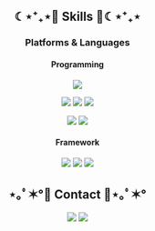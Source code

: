 <h2 align="center"> ☾⋆⁺₊⋆💜 Skills 💜☾⋆⁺₊⋆ </h2>

<h3 align="center"> Platforms & Languages </h3>

<h4 align="center"> Programming </h4>
<p align="center">
<img src="https://img.shields.io/badge/Python-3776AB?style=flat-square&logo=Python&logoColor=white"/> 
</p>

<p align="center">
<img src="https://img.shields.io/badge/OpenCV-5C3EE8?style=flat-square&logo=OpenCV&logoColor=white"/>
<img src="https://img.shields.io/badge/NumPy-013243?style=flat-square&logo=NumPy&logoColor=white"/>
<img src="https://img.shields.io/badge/Pandas-150458?style=flat-square&logo=Pandas&logoColor=white"/>
</p>

<p align="center">
<img src="https://img.shields.io/badge/GitHub-181717?style=flat-square&logo=GitHub&logoColor=white"/>
<img src="https://img.shields.io/badge/Notion-000000?style=flat-square&logo=Notion&logoColor=white"/>
</p>

<h4 align="center"> Framework </h4>
<p align="center">
<img src="https://img.shields.io/badge/TensorFlow-FF6F00?style=flat-square&logo=TensorFlow&logoColor=white"/>
<img src="https://img.shields.io/badge/Keras-D00000?style=flat-square&logo=Keras&logoColor=white"/>
<img src="https://img.shields.io/badge/PyTorch-EE4C2C?style=flat-square&logo=PyTorch&logoColor=white"/>
</p>





<h2 align="center"> ⋆｡ﾟ✶°🤍 Contact 🤍⋆｡ﾟ✶° </h2>

<p align="center"><a href="https://Jinimo.github.io."><img src="https://img.shields.io/badge/Blog-FCE9EF?style=flat-square&logo=GitHub Sponsors&logoColor=white&link=https://Jinimo.github.io."/></a>  
  <a href="sdc36625110@gmail.com"><img src="https://img.shields.io/badge/sdc36625110@gmail.com-E1E0F8?style=flat-square&logo=Gmail&logoColor=white&link=mailto:sdc36625110@gmail.com"/></a></p>
